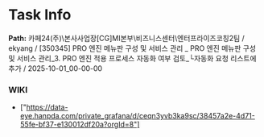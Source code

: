 # Task Info

**Path:** 카페24(주)\본사사업장\[CG]MI본부\비즈니스센터\엔터프라이즈코칭2팀 / ekyang / [350345] PRO 엔진 메뉴판 구성 및 서비스 관리 _ PRO 엔진 메뉴판 구성 및 서비스 관리_3. PRO 엔진 적용 프로세스 자동화 여부 검토_└자동화 요청 리스트에 추가 / 2025-10-01_00-00-00

### WIKI
- ["https://data-eye.hanpda.com/private_grafana/d/ceqn3yvb3ka9sc/38457a2e-4d71-55fe-bf37-e130012df20a?orgId=8"]

